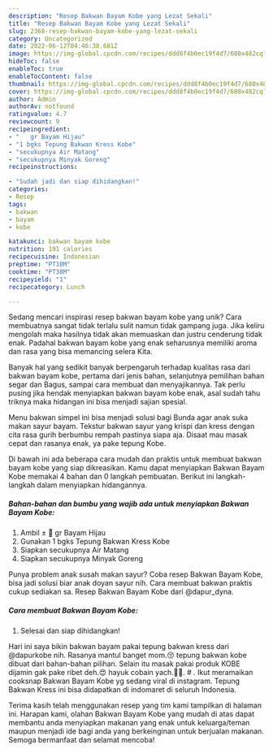 ```yaml
---
description: "Resep Bakwan Bayam Kobe yang Lezat Sekali"
title: "Resep Bakwan Bayam Kobe yang Lezat Sekali"
slug: 2368-resep-bakwan-bayam-kobe-yang-lezat-sekali
category: Uncategorized
date: 2022-06-12T04:46:38.681Z
image: https://img-global.cpcdn.com/recipes/ddd8f4b0ec19f4d7/680x482cq70/bakwan-bayam-kobe-foto-resep-utama.jpg
hideToc: false
enableToc: true
enableTocContent: false
thumbnail: https://img-global.cpcdn.com/recipes/ddd8f4b0ec19f4d7/680x482cq70/bakwan-bayam-kobe-foto-resep-utama.jpg
cover: https://img-global.cpcdn.com/recipes/ddd8f4b0ec19f4d7/680x482cq70/bakwan-bayam-kobe-foto-resep-utama.jpg
author: Admin
authorAv: notfound
ratingvalue: 4.7
reviewcount: 9
recipeingredient:
- "   gr Bayam Hijau"
- "1 bgks Tepung Bakwan Kress Kobe"
- "secukupnya Air Matang"
- "secukupnya Minyak Goreng"
recipeinstructions:

- "Sudah jadi dan siap dihidangkan!"
categories:
- Resep
tags:
- bakwan
- bayam
- kobe

katakunci: bakwan bayam kobe 
nutrition: 191 calories
recipecuisine: Indonesian
preptime: "PT10M"
cooktime: "PT38M"
recipeyield: "1"
recipecategory: Lunch

---
```





Sedang mencari inspirasi resep bakwan bayam kobe yang unik? Cara membuatnya sangat tidak terlalu sulit namun tidak gampang juga. Jika keliru mengolah maka hasilnya tidak akan memuaskan dan justru cenderung tidak enak. Padahal bakwan bayam kobe yang enak seharusnya memiliki aroma dan rasa yang bisa memancing selera Kita.





Banyak hal yang sedikit banyak berpengaruh terhadap kualitas rasa dari bakwan bayam kobe, pertama dari jenis bahan, selanjutnya pemilihan bahan segar dan Bagus, sampai cara membuat dan menyajikannya. Tak perlu pusing jika hendak menyiapkan bakwan bayam kobe enak,      asal sudah tahu triknya maka hidangan ini bisa menjadi sajian spesial.














Menu bakwan simpel ini bisa menjadi solusi bagi Bunda agar anak suka makan sayur bayam. Tekstur bakwan sayur yang krispi dan kress dengan cita rasa gurih berbumbu rempah pastinya siapa aja. Disaat mau masak cepat dan rasanya enak, ya pake tepung Kobe.






Di bawah ini ada beberapa cara mudah dan praktis untuk membuat bakwan bayam kobe yang siap dikreasikan. Kamu dapat menyiapkan Bakwan Bayam Kobe memakai 4 bahan dan 0 langkah pembuatan. Berikut ini langkah-langkah dalam menyiapkan hidangannya.

<!--inarticleads1-->

##### Bahan-bahan dan bumbu yang wajib ada untuk menyiapkan Bakwan Bayam Kobe:

1. Ambil  ± 💯 gr Bayam Hijau
1. Gunakan 1 bgks Tepung Bakwan Kress Kobe
1. Siapkan secukupnya Air Matang
1. Siapkan secukupnya Minyak Goreng


Punya problem anak susah makan sayur? Coba resep Bakwan Bayam Kobe, bisa jadi solusi biar anak doyan sayur nih. Cara membuat bakwan praktis cukup sediakan sa. Resep Bakwan Bayam Kobe dari @dapur_dyna. 

<!--inarticleads2-->

##### Cara membuat Bakwan Bayam Kobe:


1. Selesai dan siap dihidangkan!

Hari ini saya bikin bakwan bayam pakai tepung bakwan kress dari @dapurkobe nih. Rasanya mantul banget mom.😚 tepung bakwan kobe dibuat dari bahan-bahan pilihan. Selain itu masak pakai produk KOBE dijamin gak pake ribet deh.😍 hayuk cobain yach.🤗🤗. # . Ikut meramaikan cooksnap Bakwan Bayam Kobe yg sedang viral di instagram. Tepung Bakwan Kress ini bisa didapatkan di indomaret di seluruh Indonesia. 

Terima kasih telah menggunakan resep yang tim kami tampilkan di halaman ini. Harapan kami, olahan Bakwan Bayam Kobe yang mudah di atas dapat membantu anda menyiapkan makanan yang enak untuk keluarga/teman maupun menjadi ide bagi anda yang berkeinginan untuk berjualan makanan. Semoga bermanfaat dan selamat mencoba!
